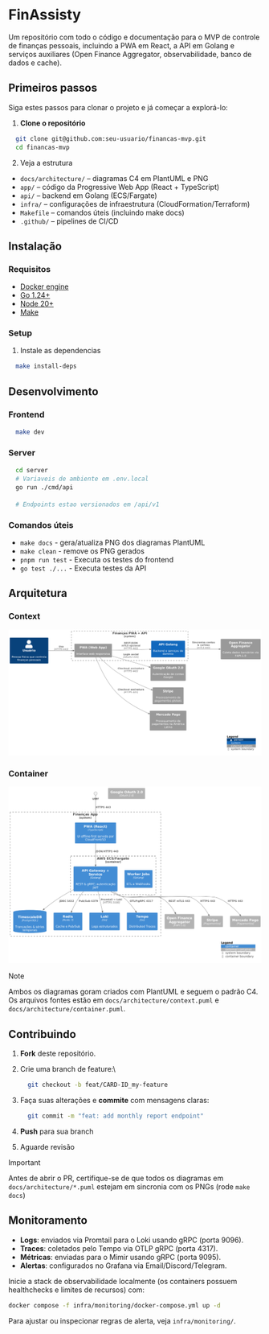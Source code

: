 # FinAssisty

Um repositório com todo o código e documentação para o MVP de controle de
finanças pessoais, incluindo a PWA em React, a API em Golang e serviços auxiliares
(Open Finance Aggregator, observabilidade, banco de dados e cache).

## Primeiros passos

Siga estes passos para clonar o projeto e já começar a explorá-lo:

1. **Clone o repositório**

```bash
  git clone git@github.com:seu-usuario/financas-mvp.git
  cd financas-mvp
```

2. Veja a estrutura

- `docs/architecture/` – diagramas C4 em PlantUML e PNG
- `app/` – código da Progressive Web App (React + TypeScript)
- `api/` – backend em Golang (ECS/Fargate)
- `infra/` – configurações de infraestrutura (CloudFormation/Terraform)
- `Makefile` – comandos úteis (incluindo make docs)
- `.github/` – pipelines de CI/CD

## Instalação

### Requisitos

- [Docker engine](https://docs.docker.com/engine/install/)
- [Go 1.24+](https://go.dev/dl/)
- [Node 20+](https://nodejs.org/pt/download)
- [Make](https://www.gnu.org/software/make/)

### Setup

1. Instale as dependencias

```bash
  make install-deps
```

## Desenvolvimento

### Frontend

```bash
  make dev
```

### Server

```bash
  cd server
  # Variaveis de ambiente em .env.local
  go run ./cmd/api

  # Endpoints estao versionados em /api/v1
```

### Comandos úteis

- `make docs` - gera/atualiza PNG dos diagramas PlantUML
- `make clean` - remove os PNG gerados
- `pnpm run test` - Executa os testes do frontend
- `go test ./...` - Executa testes da API

## Arquitetura

### Context

![./docs/architecture/context.png](./docs/architecture/context.png)

### Container

![./docs/architecture/container.png](./docs/architecture/container.png)

> [!NOTE]
>
> Ambos os diagramas goram criados com PlantUML e seguem o padrão C4.
> Os arquivos fontes estão em `docs/architecture/context.puml` e `docs/architecture/container.puml`.

## Contribuindo

1. **Fork** deste repositório.
2. Crie uma branch de feature:\

   ```bash
     git checkout -b feat/CARD-ID_my-feature
   ```

3. Faça suas alterações e **commite** com mensagens claras:

   ```bash
     git commit -m "feat: add monthly report endpoint"
   ```

4. **Push** para sua branch
5. Aguarde revisão

> [!IMPORTANT]
>
> Antes de abrir o PR, certifique-se de que todos os diagramas em `docs/architecture/*.puml`
> estejam em sincronia com os PNGs (rode `make docs`)

## Monitoramento

- **Logs**: enviados via Promtail para o Loki usando gRPC (porta 9096).
- **Traces**: coletados pelo Tempo via OTLP gRPC (porta 4317).
- **Métricas**: enviadas para o Mimir usando gRPC (porta 9095).
- **Alertas**: configurados no Grafana via Email/Discord/Telegram.

Inicie a stack de observabilidade localmente (os containers possuem healthchecks
e limites de recursos) com:

```bash
docker compose -f infra/monitoring/docker-compose.yml up -d
```

Para ajustar ou inspecionar regras de alerta, veja `infra/monitoring/`.
